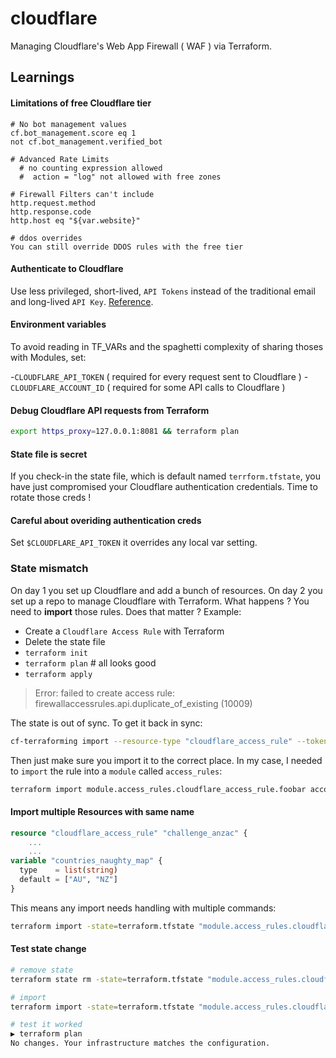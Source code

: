 # cloudflare

Managing Cloudflare's Web App Firewall ( WAF ) via Terraform.

## Learnings

#### Limitations of free Cloudflare tier

```shell
# No bot management values
cf.bot_management.score eq 1
not cf.bot_management.verified_bot

# Advanced Rate Limits
  # no counting expression allowed
  #  action = "log" not allowed with free zones
    
# Firewall Filters can't include
http.request.method
http.response.code
http.host eq "${var.website}"

# ddos overrides
You can still override DDOS rules with the free tier
```

#### Authenticate to Cloudflare

Use less privileged, short-lived, `API Tokens` instead of the traditional email and long-lived `API Key`. [Reference](https://registry.terraform.io/providers/cloudflare/cloudflare/latest/docs). 

#### Environment variables

To avoid reading in TF_VARs and the spaghetti complexity of sharing thoses with Modules, set:

-`CLOUDFLARE_API_TOKEN` ( required for every request sent to Cloudflare )
-`CLOUDFLARE_ACCOUNT_ID` ( required for some API calls to Cloudflare )

#### Debug Cloudflare API requests from Terraform

```bash
export https_proxy=127.0.0.1:8081 && terraform plan
```

#### State file is secret

If you check-in the state file, which is default named `terrform.tfstate`, you have just compromised your Cloudflare authentication credentials. Time to rotate those creds !

#### Careful about overiding authentication creds

Set `$CLOUDFLARE_API_TOKEN` it overrides any local var setting.

### State mismatch

On day 1 you set up Cloudflare and add a bunch of resources.  On day 2 you set up a repo to manage Cloudflare with Terraform.  What happens ?  You need to **import** those rules.  Does that matter ?  Example:

- Create a `Cloudflare Access Rule` with Terraform
- Delete the state file
- `terraform init`
- `terraform plan` # all looks good
- `terraform apply`

> Error: failed to create access rule: firewallaccessrules.api.duplicate_of_existing (10009)

The state is out of sync.  To get it back in sync:

```bash
cf-terraforming import --resource-type "cloudflare_access_rule" --token $CF_TOKEN --account $CF_ACCOUNT_ID
```

Then just make sure you import it to the correct place.  In my case, I needed to `import` the rule into a `module` called `access_rules`:

```bash
terraform import module.access_rules.cloudflare_access_rule.foobar account/yy/xxxx
```

#### Import multiple Resources with same name

```terraform
resource "cloudflare_access_rule" "challenge_anzac" {
    ...
    ...
variable "countries_naughty_map" {
  type    = list(string)
  default = ["AU", "NZ"]
}
```

This means any import needs handling with multiple commands:

```bash
terraform import -state=terraform.tfstate "module.access_rules.cloudflare_access_rule.my_rule[0]" account/<account id>/<rule id>
```

#### Test state change

```bash
# remove state
terraform state rm -state=terraform.tfstate "module.access_rules.cloudflare_access_rule.my_rule[1]"

# import
terraform import -state=terraform.tfstate "module.access_rules.cloudflare_access_rule.my_rule[1]" account/<account id>/<rule id>

# test it worked
▶ terraform plan
No changes. Your infrastructure matches the configuration.
```
